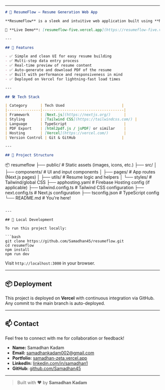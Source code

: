 
---

```markdown
# 📄 ResumeFlow – Resume Generation Web App

**ResumeFlow** is a sleek and intuitive web application built using **Next.js**, **Tailwind CSS**, and **TypeScript** that allows users to generate professional resumes in seconds. Users can input their personal and professional details, and a downloadable PDF resume is generated at the end of the flow.

🔗 **Live Demo**: [resumeflow-five.vercel.app](https://resumeflow-five.vercel.app)

---

## 🚀 Features

- ✅ Simple and clean UI for easy resume building
- ✅ Multi-step data entry process
- ✅ Real-time preview of resume content
- ✅ Auto-generate and download PDF of the resume
- ✅ Built with performance and responsiveness in mind
- ✅ Deployed on Vercel for lightning-fast load times

---

## 🛠 Tech Stack

| Category      | Tech Used                          |
|---------------|-------------------------------------|
| Framework     | [Next.js](https://nextjs.org/)      |
| Styling       | [Tailwind CSS](https://tailwindcss.com/) |
| Language      | TypeScript                          |
| PDF Export    | [html2pdf.js / jsPDF] or similar    |
| Hosting       | [Vercel](https://vercel.com/)       |
| Version Control | Git & GitHub                     |

---

## 📁 Project Structure

```

📦 resumeflow
├── public/               # Static assets (images, icons, etc.)
├── src/
│   ├── components/       # UI and input components
│   ├── pages/            # App routes (Next.js pages)
│   ├── utils/            # Resume logic and helpers
│   └── styles/           # Tailwind/global CSS
├── apphosting.yaml       # Firebase Hosting config (if applicable)
├── tailwind.config.ts    # Tailwind CSS configuration
├── next.config.ts        # Next.js configuration
├── tsconfig.json         # TypeScript config
└── README.md             # You're here!

````

---

## 🧪 Local Development

To run this project locally:

```bash
git clone https://github.com/Samadhan45/resumeflow.git
cd resumeflow
npm install
npm run dev
````

Visit `http://localhost:3000` in your browser.

---

## 📦 Deployment

This project is deployed on **Vercel** with continuous integration via GitHub. Any commit to the main branch is auto-deployed.

---

## 📫 Contact

Feel free to connect with me for collaboration or feedback!

* **Name:** Samadhan Kadam
* **Email:** [samadhankadam002@gmail.com](mailto:samadhankadam002@gmail.com)
* **Portfolio:** [samadhan-zeta.vercel.app](https://samadhan-zeta.vercel.app)
* **LinkedIn:** [linkedin.com/in/samadhan1](https://linkedin.com/in/samadhan1)
* **GitHub:** [github.com/Samadhan45](https://github.com/Samadhan45)

---

> Built with ❤️ by **Samadhan Kadam**

```

